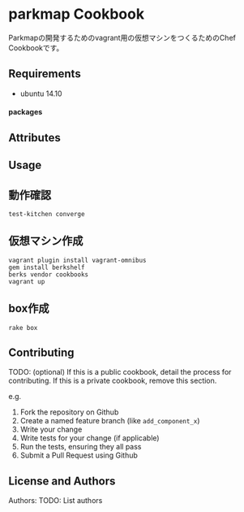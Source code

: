 parkmap Cookbook
=========================

Parkmapの開発するためのvagrant用の仮想マシンをつくるためのChef Cookbookです。

Requirements
------------

* ubuntu 14.10


#### packages


Attributes
----------



Usage
-----

## 動作確認

```
test-kitchen converge
```

## 仮想マシン作成

```
vagrant plugin install vagrant-omnibus
gem install berkshelf
berks vendor cookbooks
vagrant up
```

## box作成

```
rake box
```


Contributing
------------
TODO: (optional) If this is a public cookbook, detail the process for contributing. If this is a private cookbook, remove this section.

e.g.
1. Fork the repository on Github
2. Create a named feature branch (like `add_component_x`)
3. Write your change
4. Write tests for your change (if applicable)
5. Run the tests, ensuring they all pass
6. Submit a Pull Request using Github

License and Authors
-------------------
Authors: TODO: List authors
